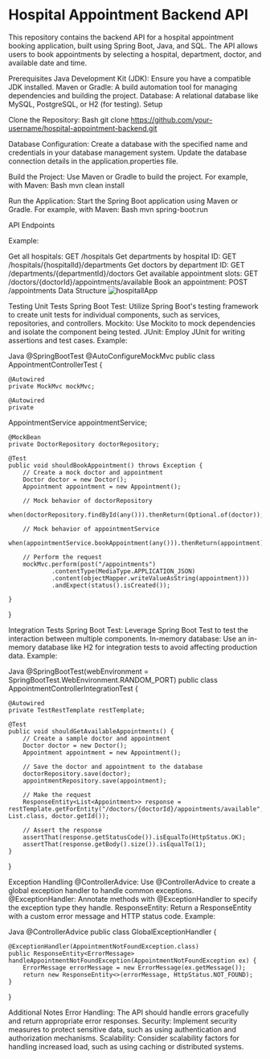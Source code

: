 # Hospital Appointment Backend API
This repository contains the backend API for a hospital appointment booking application, built using Spring Boot, Java, and SQL. The API allows users to book appointments by selecting a hospital, department, doctor, and available date and time.

Prerequisites
Java Development Kit (JDK): Ensure you have a compatible JDK installed.
Maven or Gradle: A build automation tool for managing dependencies and building the project.
Database: A relational database like MySQL, PostgreSQL, or H2 (for testing).
Setup

Clone the Repository:
Bash
git clone https://github.com/your-username/hospital-appointment-backend.git

Database Configuration:
Create a database with the specified name and credentials in your database management system.
Update the database connection details in the application.properties file.

Build the Project:
Use Maven or Gradle to build the project. For example, with Maven:
Bash
mvn clean install

Run the Application:
Start the Spring Boot application using Maven or Gradle. For example, with Maven:
Bash
mvn spring-boot:run

API Endpoints

Example:

Get all hospitals:
GET /hospitals
Get departments by hospital ID:
GET /hospitals/{hospitalId}/departments
Get doctors by department ID:
GET /departments/{departmentId}/doctors
Get available appointment slots:
GET /doctors/{doctorId}/appointments/available
Book an appointment:
POST /appointments
Data Structure
![hospitallApp](https://github.com/PabloProgramming/hospitalApp/assets/169392720/8cf836ea-8ab8-4f36-a479-b67f83f4ac64)

Testing
Unit Tests
Spring Boot Test: Utilize Spring Boot's testing framework to create unit tests for individual components, such as services, repositories, and controllers.
Mockito: Use Mockito to mock dependencies and isolate the component being tested.
JUnit: Employ JUnit for writing assertions and test cases.
Example:

Java
@SpringBootTest
@AutoConfigureMockMvc
public class AppointmentControllerTest {

    @Autowired
    private MockMvc mockMvc;

    @Autowired
    private   
 AppointmentService appointmentService;

    @MockBean
    private DoctorRepository doctorRepository;

    @Test
    public void shouldBookAppointment() throws Exception {
        // Create a mock doctor and appointment
        Doctor doctor = new Doctor();
        Appointment appointment = new Appointment();

        // Mock behavior of doctorRepository
        when(doctorRepository.findById(any())).thenReturn(Optional.of(doctor));

        // Mock behavior of appointmentService
        when(appointmentService.bookAppointment(any())).thenReturn(appointment);

        // Perform the request
        mockMvc.perform(post("/appointments")
                .contentType(MediaType.APPLICATION_JSON)
                .content(objectMapper.writeValueAsString(appointment)))
                .andExpect(status().isCreated());   

    }
}

Integration Tests
Spring Boot Test: Leverage Spring Boot Test to test the interaction between multiple components.
In-memory database: Use an in-memory database like H2 for integration tests to avoid affecting production data.
Example:

Java
@SpringBootTest(webEnvironment = SpringBootTest.WebEnvironment.RANDOM_PORT)
public class AppointmentControllerIntegrationTest {

    @Autowired
    private TestRestTemplate restTemplate;

    @Test
    public void shouldGetAvailableAppointments() {
        // Create a sample doctor and appointment
        Doctor doctor = new Doctor();
        Appointment appointment = new Appointment();

        // Save the doctor and appointment to the database
        doctorRepository.save(doctor);
        appointmentRepository.save(appointment);

        // Make the request
        ResponseEntity<List<Appointment>> response = restTemplate.getForEntity("/doctors/{doctorId}/appointments/available", List.class, doctor.getId());

        // Assert the response
        assertThat(response.getStatusCode()).isEqualTo(HttpStatus.OK);
        assertThat(response.getBody().size()).isEqualTo(1);
    }
}

Exception Handling
@ControllerAdvice: Use @ControllerAdvice to create a global exception handler to handle common exceptions.
@ExceptionHandler: Annotate methods with @ExceptionHandler to specify the exception type they handle.
ResponseEntity: Return a ResponseEntity with a custom error message and HTTP status code.
Example:

Java
@ControllerAdvice
public class GlobalExceptionHandler {

    @ExceptionHandler(AppointmentNotFoundException.class)
    public ResponseEntity<ErrorMessage> handleAppointmentNotFoundException(AppointmentNotFoundException ex) {
        ErrorMessage errorMessage = new ErrorMessage(ex.getMessage());
        return new ResponseEntity<>(errorMessage, HttpStatus.NOT_FOUND);
    }
}

Additional Notes
Error Handling: 
The API should handle errors gracefully and return appropriate error responses.
Security: Implement security measures to protect sensitive data, such as using authentication and authorization mechanisms.
Scalability: Consider scalability factors for handling increased load, such as using caching or distributed systems.
